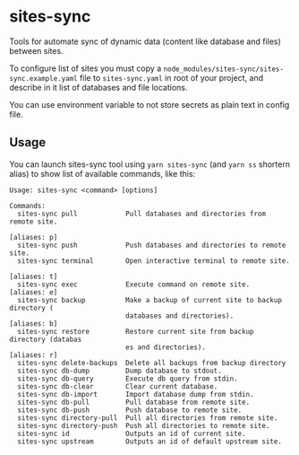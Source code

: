 # sites-sync

Tools for automate sync of dynamic data (content like database and files) between sites.

To configure list of sites you must copy a `node_modules/sites-sync/sites-sync.example.yaml` file
to `sites-sync.yaml` in root of your project, and describe in it list of databases and file locations.

You can use environment variable to not store secrets as plain text in config file.

## Usage

You can launch sites-sync tool using `yarn sites-sync` (and `yarn ss` shortern
alias) to show list of available commands, like this:

```
Usage: sites-sync <command> [options]

Commands:
  sites-sync pull            Pull databases and directories from remote site.
                                                                    [aliases: p]
  sites-sync push            Push databases and directories to remote site.
  sites-sync terminal        Open interactive terminal to remote site.
                                                                    [aliases: t]
  sites-sync exec            Execute command on remote site.        [aliases: e]
  sites-sync backup          Make a backup of current site to backup directory (
                             databases and directories).            [aliases: b]
  sites-sync restore         Restore current site from backup directory (databas
                             es and directories).                   [aliases: r]
  sites-sync delete-backups  Delete all backups from backup directory
  sites-sync db-dump         Dump database to stdout.
  sites-sync db-query        Execute db query from stdin.
  sites-sync db-clear        Clear current database.
  sites-sync db-import       Import database dump from stdin.
  sites-sync db-pull         Pull database from remote site.
  sites-sync db-push         Push database to remote site.
  sites-sync directory-pull  Pull all directories from remote site.
  sites-sync directory-push  Push all directories to remote site.
  sites-sync id              Outputs an id of current site.
  sites-sync upstream        Outputs an id of default upstream site.
```
